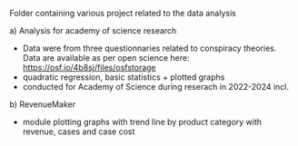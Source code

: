 Folder containing various project related to the data analysis

a) Analysis for academy of science research
- Data were from three questionnaries related to conspiracy theories. Data are available as per open science here: https://osf.io/4b8sj/files/osfstorage
- quadratic regression, basic statistics + plotted graphs
- conducted for Academy of Science during reserach in 2022-2024 incl.

b) RevenueMaker
- module plotting graphs with trend line by product category with revenue, cases and case cost
